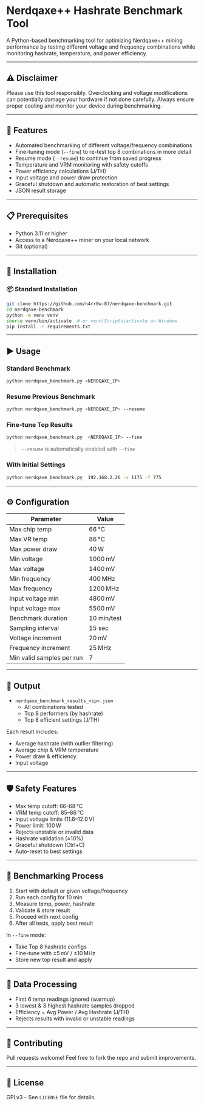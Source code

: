# Nerdqaxe++ Hashrate Benchmark Tool

A Python-based benchmarking tool for optimizing Nerdqaxe++ mining performance by testing different voltage and frequency combinations while monitoring hashrate, temperature, and power efficiency.

---

## ⚠️ Disclaimer
Please use this tool responsibly. Overclocking and voltage modifications can potentially damage your hardware if not done carefully. Always ensure proper cooling and monitor your device during benchmarking.

---

## 🚀 Features
- Automated benchmarking of different voltage/frequency combinations
- Fine-tuning mode (`--fine`) to re-test top 8 combinations in more detail
- Resume mode (`--resume`) to continue from saved progress
- Temperature and VRM monitoring with safety cutoffs
- Power efficiency calculations (J/TH)
- Input voltage and power draw protection
- Graceful shutdown and automatic restoration of best settings
- JSON result storage

---

## 📋 Prerequisites
- Python 3.11 or higher
- Access to a Nerdqaxe++ miner on your local network
- Git (optional)

---

## 🧪 Installation

### 📦 Standard Installation
```bash
git clone https://github.com/n4rr0w-87/nerdqaxe-benchmark.git
cd nerdqaxe-benchmark
python -m venv venv
source venv/bin/activate  # or venv\Scripts\activate on Windows
pip install -r requirements.txt
```

---

## ▶️ Usage

### Standard Benchmark
```bash
python nerdqaxe_benchmark.py <NERDQAXE_IP>
```

### Resume Previous Benchmark
```bash
python nerdqaxe_benchmark.py <NERDQAXE_IP> --resume
```

### Fine-tune Top Results
```bash
python nerdqaxe_benchmark.py  <NERDQAXE_IP> --fine
```
> `--resume` is automatically enabled with `--fine`

### With Initial Settings
```bash
python nerdqaxe_benchmark.py  192.168.2.26 -v 1175 -f 775
```

---

## ⚙️ Configuration
| Parameter                   | Value           |
|----------------------------|-----------------|
| Max chip temp              | 66 °C           |
| Max VR temp                | 86 °C           |
| Max power draw             | 40 W            |
| Min voltage                | 1000 mV         |
| Max voltage                | 1400 mV         |
| Min frequency              | 400 MHz         |
| Max frequency              | 1200 MHz        |
| Input voltage min          | 4800 mV         |
| Input voltage max          | 5500 mV         |
| Benchmark duration         | 10 min/test     |
| Sampling interval          | 15 sec          |
| Voltage increment          | 20 mV           |
| Frequency increment        | 25 MHz          |
| Min valid samples per run  | 7               |

---

## 💾 Output
- `nerdqaxe_benchmark_results_<ip>.json`
  - All combinations tested
  - Top 8 performers (by hashrate)
  - Top 8 efficient settings (J/TH)

Each result includes:
- Average hashrate (with outlier filtering)
- Average chip & VRM temperature
- Power draw & efficiency
- Input voltage

---

## 🛡️ Safety Features
- Max temp cutoff: 66–68 °C
- VRM temp cutoff: 85–86 °C
- Input voltage limits (11.6–12.0 V)
- Power limit: 100 W
- Rejects unstable or invalid data
- Hashrate validation (±10%)
- Graceful shutdown (Ctrl+C)
- Auto-reset to best settings

---

## 🔄 Benchmarking Process
1. Start with default or given voltage/frequency
2. Run each config for 10 min
3. Measure temp, power, hashrate
4. Validate & store result
5. Proceed with next config
6. After all tests, apply best result

In `--fine` mode:
- Take Top 8 hashrate configs
- Fine-tune with ±5 mV / ±10 MHz
- Store new top result and apply

---

## 🧠 Data Processing
- First 6 temp readings ignored (warmup)
- 3 lowest & 3 highest hashrate samples dropped
- Efficiency = Avg Power / Avg Hashrate (J/TH)
- Rejects results with invalid or unstable readings

---

## 🤝 Contributing
Pull requests welcome! Feel free to fork the repo and submit improvements.

---

## 📄 License
GPLv3 – See `LICENSE` file for details.
